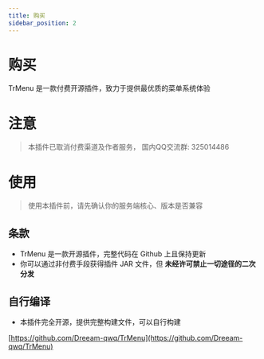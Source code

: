 ```yaml
---
title: 购买
sidebar_position: 2
---
```


# 购买
TrMenu 是一款付费开源插件，致力于提供最优质的菜单系统体验

# 注意

> 本插件已取消付费渠道及作者服务， 国内QQ交流群: 325014486

# 使用

> 使用本插件前，请先确认你的服务端核心、版本是否兼容

## 条款

* TrMenu 是一款开源插件，完整代码在 Github 上且保持更新
* 你可以通过非付费手段获得插件 JAR 文件，但 **未经许可禁止一切途径的二次分发**


## 自行编译

* 本插件完全开源，提供完整构建文件，可以自行构建

[https://github.com/Dreeam-qwq/TrMenu](https://github.com/Dreeam-qwq/TrMenu)

